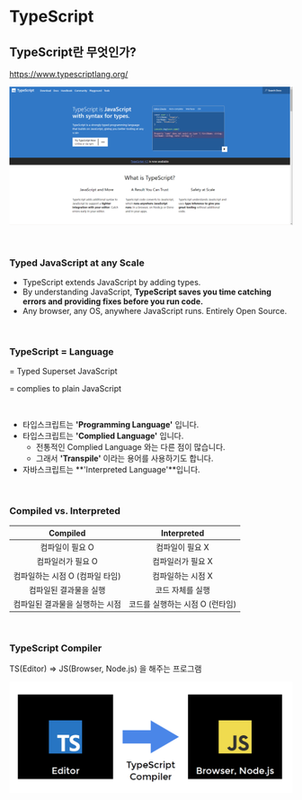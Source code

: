 # TypeScript

## TypeScript란 무엇인가?

https://www.typescriptlang.org/

![image-20211214233537986](02-01.assets/image-20211214233537986.png)



<br/>



### Typed JavaScript at any Scale

- TypeScript extends JavaScript by adding types.
- By understanding JavaScript, **TypeScript saves you time catching errors and providing fixes before you run code.**
- Any browser, any OS, anywhere JavaScript runs. Entirely Open Source.



<br/>



### TypeScript = Language

= Typed Superset JavaScript

= complies to plain JavaScript



<br/>



- 타입스크립트는 **'Programming Language'** 입니다.
- 타입스크립트는 **'Complied Language'** 입니다.
  - 전통적인 Complied Language 와는 다른 점이 많습니다.
  - 그래서 **'Transpile'** 이라는 용어를 사용하기도 합니다.
- 자바스크립트는 **'Interpreted Language'**입니다.



<br/>



### Compiled vs. Interpreted

|            Compiled             |           Interpreted           |
| :-----------------------------: | :-----------------------------: |
|         컴파일이 필요 O         |         컴파일이 필요 X         |
|        컴파일러가 필요 O        |        컴파일러가 필요 X        |
| 컴파일하는 시점 O (컴파일 타임) |        컴파일하는 시점 X        |
|     컴파일된 결과물을 실행      |        코드 자체를 실행         |
| 컴파일된 결과물을 실행하는 시점 | 코드를 실행하는 시점 O (런타임) |



<br/>



### TypeScript Compiler

TS(Editor) ⇒ JS(Browser, Node.js) 을 해주는 프로그램

![image-20211214234056106](02-01.assets/image-20211214234056106.png)



<br/>



